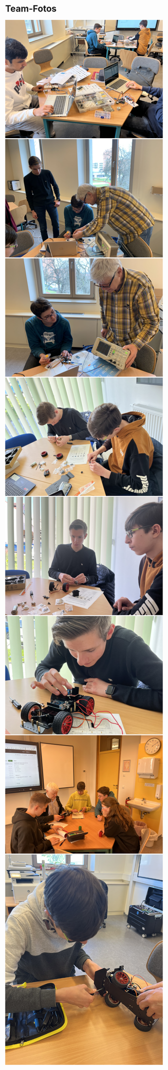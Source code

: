 # Team-Fotos

![](Datei1-2023-05-03-15.17.10.jpg)
![](Datei2-2023-05-03-15.17.12.jpg)
![](Datei3-2023-05-03-15.17.13.jpg)
![](Datei4-2023-05-03-15.17.15.jpg)
![](Datei5-2023-05-03-15.17.16.jpg)
![](Datei6-2023-05-03-15.17.18.jpg)
![](Datei11-2023-05-03-15.17.28.jpg)
![](Datei18-2023-05-03-15.19.04.jpg)
